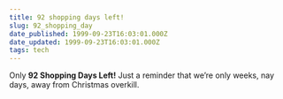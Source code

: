 ```yaml
---
title: 92 shopping days left!
slug: 92_shopping_day
date_published: 1999-09-23T16:03:01.000Z
date_updated: 1999-09-23T16:03:01.000Z
tags: tech
---
```


Only **92 Shopping Days Left!** Just a reminder that we’re only weeks, nay days, away from Christmas overkill.
